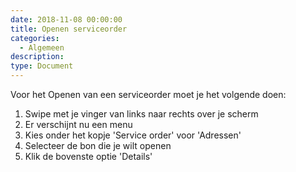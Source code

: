 ```yaml
---
date: 2018-11-08 00:00:00
title: Openen serviceorder
categories:
  - Algemeen
description:
type: Document
---
```


Voor het Openen van een serviceorder moet je het volgende doen:

1. Swipe met je vinger van links naar rechts over je scherm
2. Er verschijnt nu een menu
3. Kies onder het kopje 'Service order' voor 'Adressen'
4. Selecteer de bon die je wilt openen
5. Klik de bovenste optie 'Details'